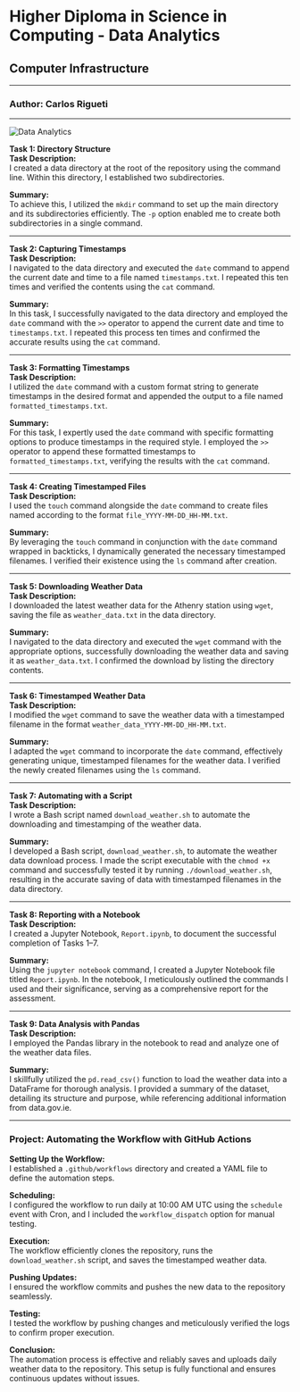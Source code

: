 # Higher Diploma in Science in Computing - Data Analytics

## Computer Infrastructure


***
### Author: Carlos Rigueti
***
![Data Analytics](https://github.com/user-attachments/assets/9909dd9f-56b0-4b12-8bfd-886251a59102)

**Task 1: Directory Structure**  
**Task Description:**  
I created a data directory at the root of the repository using the command line. Within this directory, I established two subdirectories.

**Summary:**  
To achieve this, I utilized the `mkdir` command to set up the main directory and its subdirectories efficiently. The `-p` option enabled me to create both subdirectories in a single command.

---

**Task 2: Capturing Timestamps**  
**Task Description:**  
I navigated to the data directory and executed the `date` command to append the current date and time to a file named `timestamps.txt`. I repeated this ten times and verified the contents using the `cat` command.

**Summary:**  
In this task, I successfully navigated to the data directory and employed the `date` command with the `>>` operator to append the current date and time to `timestamps.txt`. I repeated this process ten times and confirmed the accurate results using the `cat` command.

---

**Task 3: Formatting Timestamps**  
**Task Description:**  
I utilized the `date` command with a custom format string to generate timestamps in the desired format and appended the output to a file named `formatted_timestamps.txt`.

**Summary:**  
For this task, I expertly used the `date` command with specific formatting options to produce timestamps in the required style. I employed the `>>` operator to append these formatted timestamps to `formatted_timestamps.txt`, verifying the results with the `cat` command.

---

**Task 4: Creating Timestamped Files**  
**Task Description:**  
I used the `touch` command alongside the `date` command to create files named according to the format `file_YYYY-MM-DD_HH-MM.txt`.

**Summary:**  
By leveraging the `touch` command in conjunction with the `date` command wrapped in backticks, I dynamically generated the necessary timestamped filenames. I verified their existence using the `ls` command after creation.

---

**Task 5: Downloading Weather Data**  
**Task Description:**  
I downloaded the latest weather data for the Athenry station using `wget`, saving the file as `weather_data.txt` in the data directory.

**Summary:**  
I navigated to the data directory and executed the `wget` command with the appropriate options, successfully downloading the weather data and saving it as `weather_data.txt`. I confirmed the download by listing the directory contents.

---

**Task 6: Timestamped Weather Data**  
**Task Description:**  
I modified the `wget` command to save the weather data with a timestamped filename in the format `weather_data_YYYY-MM-DD_HH-MM.txt`.

**Summary:**  
I adapted the `wget` command to incorporate the `date` command, effectively generating unique, timestamped filenames for the weather data. I verified the newly created filenames using the `ls` command.

---

**Task 7: Automating with a Script**  
**Task Description:**  
I wrote a Bash script named `download_weather.sh` to automate the downloading and timestamping of the weather data.

**Summary:**  
I developed a Bash script, `download_weather.sh`, to automate the weather data download process. I made the script executable with the `chmod +x` command and successfully tested it by running `./download_weather.sh`, resulting in the accurate saving of data with timestamped filenames in the data directory.

---

**Task 8: Reporting with a Notebook**  
**Task Description:**  
I created a Jupyter Notebook, `Report.ipynb`, to document the successful completion of Tasks 1–7.

**Summary:**  
Using the `jupyter notebook` command, I created a Jupyter Notebook file titled `Report.ipynb`. In the notebook, I meticulously outlined the commands I used and their significance, serving as a comprehensive report for the assessment.

---

**Task 9: Data Analysis with Pandas**  
**Task Description:**  
I employed the Pandas library in the notebook to read and analyze one of the weather data files.

**Summary:**  
I skillfully utilized the `pd.read_csv()` function to load the weather data into a DataFrame for thorough analysis. I provided a summary of the dataset, detailing its structure and purpose, while referencing additional information from data.gov.ie.

---

### Project: Automating the Workflow with GitHub Actions

**Setting Up the Workflow:**  
I established a `.github/workflows` directory and created a YAML file to define the automation steps.

**Scheduling:**  
I configured the workflow to run daily at 10:00 AM UTC using the `schedule` event with Cron, and I included the `workflow_dispatch` option for manual testing.

**Execution:**  
The workflow efficiently clones the repository, runs the `download_weather.sh` script, and saves the timestamped weather data.

**Pushing Updates:**  
I ensured the workflow commits and pushes the new data to the repository seamlessly.

**Testing:**  
I tested the workflow by pushing changes and meticulously verified the logs to confirm proper execution.

**Conclusion:**  
The automation process is effective and reliably saves and uploads daily weather data to the repository. This setup is fully functional and ensures continuous updates without issues.